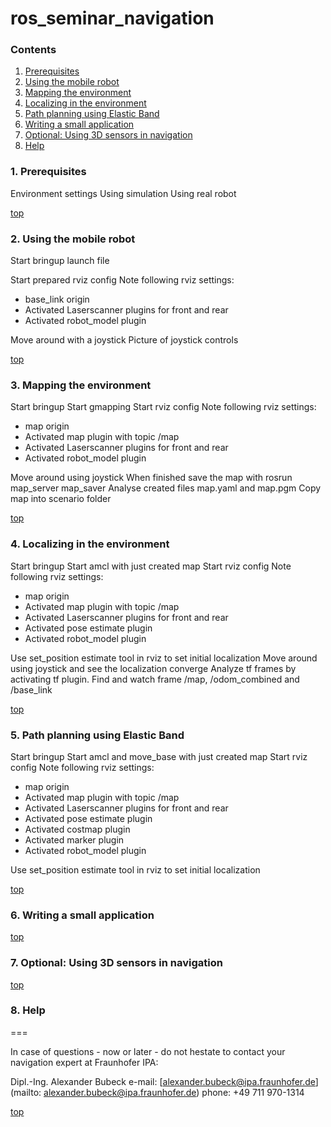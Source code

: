 ros_seminar_navigation
===========
<a id="top"/>

### Contents

1. <a href="#1-prerequisites">Prerequisites</a>
2. <a href="#2-using-the-mobile-robot">Using the mobile robot</a>
3. <a href="#3-mapping-the-environment">Mapping the environment</a>
4. <a href="#4-localizing-in-the-environment">Localizing in the environment</a>
5. <a href="#5-path-planning-using-elastic-band">Path planning using Elastic Band</a>
6. <a href="#6-writing-a-small-application">Writing a small application</a>
7. <a href="#7-optional-using-3d-sensors-in-navigation">Optional: Using 3D sensors in navigation</a>
8. <a href="#8-help">Help</a>


### 1. Prerequisites
Environment settings
Using simulation
Using real robot

<a href="#top">top</a> 
### 2. Using the mobile robot

Start bringup launch file

Start prepared rviz config
Note following rviz settings:

* base_link origin
* Activated Laserscanner plugins for front and rear
* Activated robot_model plugin

Move around with a joystick
Picture of joystick controls

<a href="#top">top</a> 
### 3. Mapping the environment

Start bringup
Start gmapping 
Start rviz config
Note following rviz settings:

* map origin
* Activated map plugin with topic /map
* Activated Laserscanner plugins for front and rear
* Activated robot_model plugin

Move around using joystick
When finished save the map with rosrun map_server map_saver
Analyse created files map.yaml and map.pgm
Copy map into scenario folder

<a href="#top">top</a> 
### 4. Localizing in the environment

Start bringup
Start amcl with just created map
Start rviz config
Note following rviz settings:

* map origin
* Activated map plugin with topic /map
* Activated Laserscanner plugins for front and rear
* Activated pose estimate plugin
* Activated robot_model plugin

Use set_position estimate tool in rviz to set initial localization
Move around using joystick and see the localization converge
Analyze tf frames by activating tf plugin. Find and watch frame /map, /odom_combined and /base_link

<a href="#top">top</a> 
### 5. Path planning using Elastic Band

Start bringup
Start amcl and move_base with just created map
Start rviz config
Note following rviz settings:

* map origin
* Activated map plugin with topic /map
* Activated Laserscanner plugins for front and rear
* Activated pose estimate plugin
* Activated costmap plugin
* Activated marker plugin
* Activated robot_model plugin

Use set_position estimate tool in rviz to set initial localization

<a href="#top">top</a> 
### 6. Writing a small application
<a href="#top">top</a> 
### 7. Optional: Using 3D sensors in navigation



<a href="#top">top</a> 
### 8. Help  



===

In case of questions - now or later - do not hestate to contact your navigation expert at Fraunhofer IPA:

Dipl.-Ing. Alexander Bubeck
e-mail: [alexander.bubeck@ipa.fraunhofer.de](mailto: alexander.bubeck@ipa.fraunhofer.de)
phone: +49 711 970-1314

<a href="#top">top</a> 
